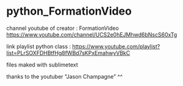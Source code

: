 # python_FormationVideo

channel youtube of creator : FormationVideo https://www.youtube.com/channel/UCS2e0hEJMhwd6bNscS60xTg

link playlist python class : https://www.youtube.com/playlist?list=PLrSOXFDHBtfHg8fWBd7sKPxEmahwyVBkC 

files maked with sublimetext

thanks to the youtuber "Jason Champagne" ^^
